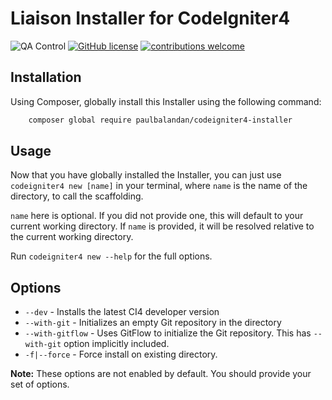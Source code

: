 # Liaison Installer for CodeIgniter4

![QA Control](https://github.com/paulbalandan/codeigniter4-installer/workflows/QA%20Control/badge.svg?branch=develop)
[![GitHub license](https://img.shields.io/github/license/paulbalandan/codeigniter4-installer)](LICENSE)
[![contributions welcome](https://img.shields.io/badge/contributions-welcome-brightgreen.svg)](https://github.com/paulbalandan/codeigniter4-installer/pulls)

## Installation

Using Composer, globally install this Installer using the following command:
```bash
    composer global require paulbalandan/codeigniter4-installer
```

## Usage

Now that you have globally installed the Installer, you can just use `codeigniter4 new [name]` in your terminal, where `name` is the name of the directory, to call the scaffolding.

`name` here is optional. If you did not provide one, this will default to your current working directory.
If `name` is provided, it will be resolved relative to the current working directory.

Run `codeigniter4 new --help` for the full options.

## Options

- `--dev` - Installs the latest CI4 developer version
- `--with-git` - Initializes an empty Git repository in the directory
- `--with-gitflow` - Uses GitFlow to initialize the Git repository. This has `--with-git` option implicitly included.
- `-f|--force` - Force install on existing directory.

**Note:** These options are not enabled by default. You should provide your set of options.

